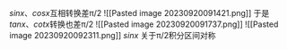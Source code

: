 $sinx、cosx$互相转换差π/2
![[Pasted image 20230920091421.png]]
于是$tanx、cotx$转换也差π/2
![[Pasted image 20230920091737.png]]
![[Pasted image 20230920092311.png]]
$sinx$ 关于π/2积分区间对称
